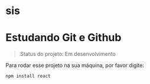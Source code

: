 # sis
<h1>Estudando Git e Github</h1>

> Status do projeto: Em desenvolvimento

Para rodar esse projeto na sua máquina, por favor digite:

```
npm install react
```
